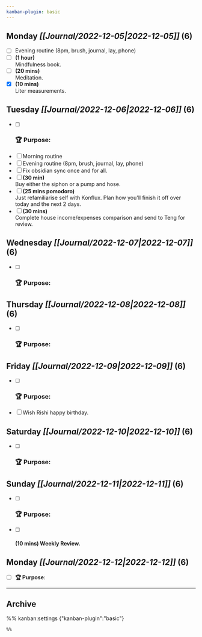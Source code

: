 ```yaml
---
kanban-plugin: basic
---
```


## **Monday** *[[Journal/2022-12-05|2022-12-05]]* (6)

- [ ] Evening routine (8pm, brush, journal, lay, phone)
- [ ] **(1 hour)**<br>Mindfulness book.
- [ ] **(20 mins)**<br>Meditation.
- [x] **(10 mins)**<br>Liter measurements.

## **Tuesday** *[[Journal/2022-12-06|2022-12-06]]* (6)

- [ ] ### **🏆 Purpose**:
- [ ] Morning routine
- [ ] Evening routine (8pm, brush, journal, lay, phone)
- [ ] Fix obsidian sync once and for all.
- [ ] **(30 min)**<br>Buy either the siphon or a pump and hose.
- [ ] **(25 mins pomodoro)**<br>Just refamiliarise self with Konflux. Plan how you'll finish it off over today and the next 2 days.
- [ ] **(30 mins)**<br>Complete house income/expenses comparison and send to Teng for review.

## **Wednesday** *[[Journal/2022-12-07|2022-12-07]]* (6)

- [ ] ### **🏆 Purpose**:

## **Thursday** *[[Journal/2022-12-08|2022-12-08]]* (6)

- [ ] ### **🏆 Purpose**:

## **Friday** *[[Journal/2022-12-09|2022-12-09]]* (6)

- [ ] ### **🏆 Purpose**:
- [ ] Wish Rishi happy birthday.

## **Saturday** *[[Journal/2022-12-10|2022-12-10]]* (6)

- [ ] ### **🏆 Purpose**:

## **Sunday** *[[Journal/2022-12-11|2022-12-11]]* (6)

- [ ] ### **🏆 Purpose**:
- [ ] #### **(10 mins)** Weekly Review.

## **Monday** *[[Journal/2022-12-12|2022-12-12]]* (6)

- [ ] **🏆 Purpose**:

***

## Archive



%% kanban:settings
{"kanban-plugin":"basic"}
```
%%
